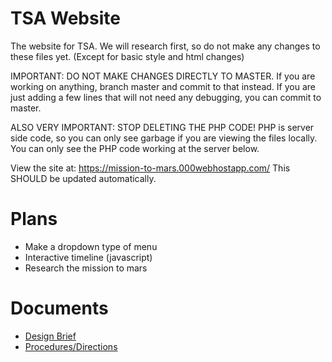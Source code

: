 # TSA Website
The website for TSA.
We will research first, so do not make any changes to these files yet.  (Except for basic style and html changes)

IMPORTANT: DO NOT MAKE CHANGES DIRECTLY TO MASTER. If you are working on anything, branch master and commit to that instead.
If you are just adding a few lines that will not need any debugging, you can commit to master.

ALSO VERY IMPORTANT: STOP DELETING THE PHP CODE! PHP is server side code, so you can only see garbage if you are viewing the files locally. You can only see the PHP code working at the server below.

View the site at: https://mission-to-mars.000webhostapp.com/ This SHOULD be updated automatically.

# Plans
* Make a dropdown type of menu
* Interactive timeline  (javascript)
* Research the mission to mars

# Documents

* [Design Brief](https://drive.google.com/open?id=0B0SxAlF2z1IqdHF0YmVsbl9Db3c)
* [Procedures/Directions](https://drive.google.com/open?id=0B0SxAlF2z1IqZC01aVBUZUJFS3c)
